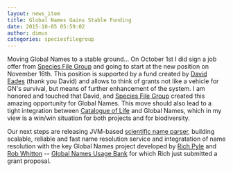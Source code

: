 ```yaml
---
layout: news_item
title: Global Names Gains Stable Funding
date: 2015-10-05 05:59:02
author: dimus
categories: speciesfilegroup
---
```


Moving Global Names to a stable ground... On October 1st I did sign a job offer
from [Species File Group][sfg] and going to start at the new position on
November 16th. This position is supported by a fund created by [David
Eades][davideades] (thank you David) and allows to think of grants not like a
vehicle for GN's survival, but means of further enhancement of the system. I am
honored and touched that David, and [Species File Group][sfg] created this
amazing opportunity for Global Names. This move should also lead to a tight
integration between [Catalogue of Life][col] and Global Names, which in my view
is a win/win situation for both projects and for biodiversity.

Our next steps are releasing JVM-based [scientific name parser][gnparser],
building scalable, reliable and fast name resolution service and integratation
of  name resolution with the key Global Names project developed by [Rich
Pyle][richpyle] and [Rob Whitton][robwhitton] -- [Global Names Usage
Bank][gnub] for which Rich just submitted a grant proposal.

[sfg]: http://software.speciesfile.org/HomePage/Software/SoftwareHomePage.aspx
[col]: http://catalogueoflife.com
[richpyle]: https://www.ted.com/talks/richard_pyle_dives_the_twilight_zone?language=en
[robwhitton]: https://github.com/whittonr
[davideades]: http://wwx.inhs.illinois.edu/directory/show/dceades
[gnparser]: https://github.com/GlobalNamesArchitecture/gnparser
[gnub]: http://globalnames.org/docs/gnub/
